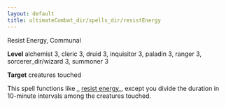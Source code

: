 ```yaml
---
layout: default
title: ultimateCombat_dir/spells_dir/resistEnergy
---
```

Resist Energy, Communal

**Level** alchemist 3, cleric 3, druid 3, inquisitor 3, paladin 3, ranger 3, sorcerer_dir/wizard 3, summoner 3

**Target** creatures touched

This spell functions like _ [resist energy](spells_dir/resistEnergy#_resist-energy)_, except you divide the duration in 10-minute intervals among the creatures touched.

